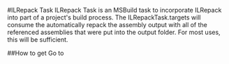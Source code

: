 #ILRepack Task
ILRepack Task is an MSBuild task to incorporate ILRepack into part of a project's build process. The ILRepackTask.targets will consume
the automatically repack the assembly output with all of the referenced assemblies that were put into the output folder. For most uses, this will be sufficient.


##How to get
Go to 